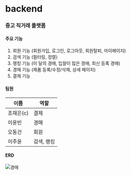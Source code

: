 # backend

### 중고 직거래 플랫폼

#### 주요 기능
1. 회원 기능 (회원가입, 로그인, 로그아웃, 회원탈퇴, 마이페이지)
2. 검색 기능 (필터링, 정렬)
3. 랭킹 기능 (이 달의 경매, 입찰이 많은 경매, 최신 등록 경매)
4. 경매 기능 (제품 등록/수정/삭제, 상세 페이지)
5. 결제 기능

#### 팀원
|이름|역할|
|---|---|
|조재은(c)|결제|
|이윤빈|경매|
|오동건|회원|
|이주윤|검색, 랭킹|

#### ERD
![경매](https://github.com/user-attachments/assets/53f3b194-d722-44eb-92c4-93ed2e77db80)
